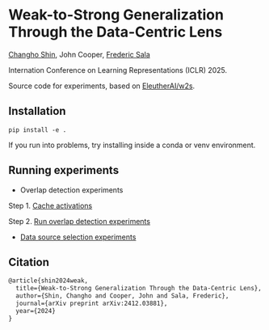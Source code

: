 # Weak-to-Strong Generalization Through the Data-Centric Lens

[Changho Shin](https://ch-shin.github.io/), John Cooper, [Frederic Sala](https://pages.cs.wisc.edu/~fredsala/)

Internation Conference on Learning Representations (ICLR) 2025.

Source code for experiments, based on [EleutherAI/w2s](https://github.com/EleutherAI/w2s).

## Installation

`pip install -e .`

If you run into problems, try installing inside a conda or venv environment.

## Running experiments

* Overlap detection experiments
  
Step 1. [Cache activations](https://github.com/SprocketLab/datacentric_w2s/blob/main/scripts/llm_probing_overlap_detection/overlap_activation_save.py)

Step 2. [Run overlap detection experiments](https://github.com/SprocketLab/datacentric_w2s/blob/main/scripts/llm_probing_overlap_detection/overlap_probing_experiment.py)

* [Data source selection experiments](https://github.com/SprocketLab/datacentric_w2s/blob/main/scripts/llm_probing_data_selection/data_selection_with_linear_probing.py)

## Citation
```tex
@article{shin2024weak,
  title={Weak-to-Strong Generalization Through the Data-Centric Lens},
  author={Shin, Changho and Cooper, John and Sala, Frederic},
  journal={arXiv preprint arXiv:2412.03881},
  year={2024}
}
```
